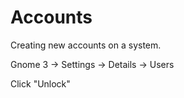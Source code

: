 # Accounts

Creating new accounts on a system. 

Gnome 3 -> Settings -> Details -> Users

Click "Unlock"
